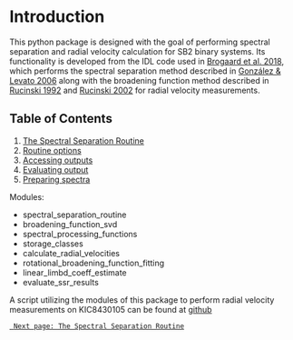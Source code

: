 # Introduction

This python package is designed with the goal of performing spectral separation and radial velocity calculation for SB2 binary systems. Its functionality is developed from the IDL code used in [Brogaard et al. 2018](https://academic.oup.com/mnras/article/476/3/3729/4833696), which performs the spectral separation method described in [González & Levato 2006](https://www.aanda.org/articles/aa/abs/2006/10/aa3177-05/aa3177-05.html) along with the broadening function method described in [Rucinski 1992](http://astro.utoronto.ca/~rucinski/manscr/CFHT92.pdf) and [Rucinski 2002](http://astro.utoronto.ca/~rucinski/manscr/bin_pub7.pdf) for radial velocity measurements.

## Table of Contents
1. [The Spectral Separation Routine](quickstart)
2. [Routine options](routine_options)
3. [Accessing outputs](results)
4. [Evaluating output](evaluate)
5. [Preparing spectra](preparation)

Modules:

- spectral_separation_routine
- broadening_function_svd
- spectral_processing_functions
- storage_classes
- calculate_radial_velocities
- rotational_broadening_function_fitting
- linear_limbd_coeff_estimate
- evaluate_ssr_results


A script utilizing the modules of this package to perform radial velocity measurements on KIC8430105 can be found at [github](https://github.com/jsinkbaek/sb2sep/blob/main/test/kic8430105/RV_from_spectra_kic8430105.py)


[``` Next page: The Spectral Separation Routine```](quickstart)

